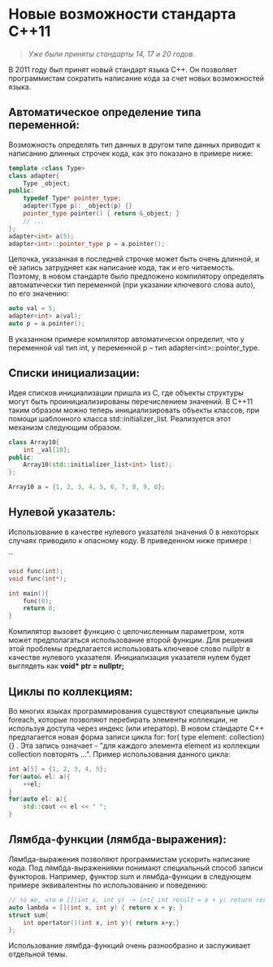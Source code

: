 # Новые возможности стандарта С++11

> _Уже были приняты стандарты 14, 17 и 20 годов._

В 2011 году был принят новый стандарт языка С++. Он позволяет программистам сократить написание кода за счет новых возможностей языка.

## Автоматическое определение типа переменной: 

Возможность определять тип данных в другом типе данных приводит к написанию длинных строчек кода, как это показано в примере ниже:

```cpp
template <class Type>
class adapter{
    Type _object;
public:
    typedef Type* pointer_type;
    adapter(Type p): _object(p) {}
    pointer_type pointer() { return &_object; }
    // ...
};
adapter<int> a(5);
adapter<int>::pointer_type p = a.pointer();
```

Цепочка, указанная в последней строчке может быть очень длинной, и её запись затрудняет как написание кода, так и его читаемость. Поэтому, в новом стандарте было предложено компилятору определять автоматически тип переменной \(при указании ключевого слова auto\), по его значению: 

```cpp
auto val = 5;
adapter<int> a(val); 
auto p = a.pointer();
```

В указанном примере компилятор автоматически определит, что у переменной val тип int, у переменной p – тип adapter&lt;int&gt;::pointer\_type.

## Списки инициализации: 

Идея списков инициализации пришла из С, где объекты структуры могут быть проинициализированы перечислением значений. В С++11 таким образом можно теперь инициализировать объекты классов, при помощи шаблонного класса std::initializer\_list. Реализуется этот механизм следующим образом.

```cpp
class Array10{
    int _val[10];
public:
    Array10(std::initializer_list<int> list);
};

Array10 a = {1, 2, 3, 4, 5, 6, 7, 8, 9, 0};
```

## Нулевой указатель: 

Использование в качестве нулевого указателя значения 0 в некоторых случаях приводило к опасному коду. В приведенном ниже примере :

``

```cpp
void func(int);
void func(int*);

int main(){
    func(0);
    return 0;
}
```

Компилятор вызовет функцию с целочисленным параметром, хотя может предполагаться использование второй функции. Для решения этой проблемы предлагается использовать ключевое слово nullptr в качестве нулевого указателя. Инициализация указателя нулем будет выглядеть как **void\* ptr = nullptr;**

## Циклы по коллекциям: 

Во многих языках программирования существуют специальные циклы foreach, которые позволяют перебирать элементы коллекции, не используя доступа через индекс \(или итератор\). В новом стандарте С++ предлагается новая форма записи цикла for: for\( type element: collection\){} . Эта запись означает - "для каждого элемента element из коллекции collection повторять ...". Пример использования данного цикла:

```cpp
int a[5] = {1, 2, 3, 4, 5};
for(auto& el: a){
    ++el;
}
for(auto el: a){
    std::cout << el << " ";
}
```

## Лямбда-функции \(лямбда-выражения\): 

Лямбда-выражения позволяют программистам ускорить написание кода. Под лямбда-выражениями понимают специальный способ записи функторов. Например, функтор sum и лямбда-функции в следующем примере эквивалентны по использованию и поведению:

```cpp
// то же, что и [](int x, int y) -> int{ int result = x + y; return result; }
auto lambda = [](int x, int y) { return x + y; }
struct sum{
    int opertator()(int x, int y){ return x+y;}
};
```

Использование лямбда-функций очень разнообразно и заслуживает отдельной темы.




